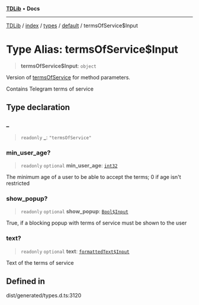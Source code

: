 [**TDLib**](../../../../../../README.md) • **Docs**

***

[TDLib](../../../../../../modules.md) / [index](../../../../../README.md) / [types](../../../README.md) / [default](../README.md) / termsOfService$Input

# Type Alias: termsOfService$Input

> **termsOfService$Input**: `object`

Version of [termsOfService](termsOfService-1.md) for method parameters.

Contains Telegram terms of service

## Type declaration

### \_

> `readonly` **\_**: `"termsOfService"`

### min\_user\_age?

> `readonly` `optional` **min\_user\_age**: [`int32`](int32-1.md)

The minimum age of a user to be able to accept the terms; 0 if age isn't restricted

### show\_popup?

> `readonly` `optional` **show\_popup**: [`Bool$Input`](Bool$Input.md)

True, if a blocking popup with terms of service must be shown to the user

### text?

> `readonly` `optional` **text**: [`formattedText$Input`](formattedText$Input-1.md)

Text of the terms of service

## Defined in

dist/generated/types.d.ts:3120
